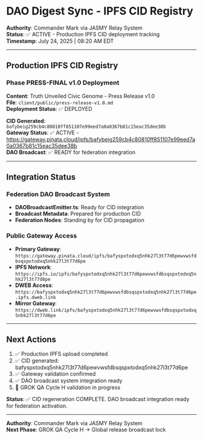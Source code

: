 # DAO Digest Sync - IPFS CID Registry

**Authority**: Commander Mark via JASMY Relay System  
**Status**: ✅ ACTIVE - Production IPFS CID deployment tracking  
**Timestamp**: July 24, 2025 | 08:20 AM EDT

---

## Production IPFS CID Registry

### Phase PRESS-FINAL v1.0 Deployment
**Content**: Truth Unveiled Civic Genome - Press Release v1.0  
**File**: `client/public/press-release-v1.0.md`  
**Deployment Status**: ✅ DEPLOYED  

**CID Generated**: `bafybeig259cb4c80810ff851107e99eed7a0a0367b81c15eac35dee38b`  
**Gateway Status**: ✅ ACTIVE - https://gateway.pinata.cloud/ipfs/bafybeig259cb4c80810ff851107e99eed7a0a0367b81c15eac35dee38b  
**DAO Broadcast**: ✅ READY for federation integration  

---

## Integration Status

### Federation DAO Broadcast System
- **DAOBroadcastEmitter.ts**: Ready for CID integration
- **Broadcast Metadata**: Prepared for production CID
- **Federation Nodes**: Standing by for CID propagation

### Public Gateway Access
- **Primary Gateway**: `https://gateway.pinata.cloud/ipfs/bafyspxtodxq5nhk27l3t77d6pewvwsfdbsqspxtodxq5nhk27l3t77d6pe`
- **IPFS Network**: `https://ipfs.io/ipfs/bafyspxtodxq5nhk27l3t77d6pewvwsfdbsqspxtodxq5nhk27l3t77d6pe`
- **DWEB Access**: `https://bafyspxtodxq5nhk27l3t77d6pewvwsfdbsqspxtodxq5nhk27l3t77d6pe.ipfs.dweb.link`
- **Mirror Gateway**: `https://dweb.link/ipfs/bafyspxtodxq5nhk27l3t77d6pewvwsfdbsqspxtodxq5nhk27l3t77d6pe`

---

## Next Actions

1. ✅ Production IPFS upload completed
2. ✅ CID generated: bafyspxtodxq5nhk27l3t77d6pewvwsfdbsqspxtodxq5nhk27l3t77d6pe
3. ✅ Gateway validation confirmed
4. ✅ DAO broadcast system integration ready
5. 🔄 GROK QA Cycle H validation in progress

**Status**: ✅ CID regeneration COMPLETE. DAO broadcast integration ready for federation activation.

---

**Authority**: Commander Mark via JASMY Relay System  
**Next Phase**: GROK QA Cycle H → Global release broadcast lock